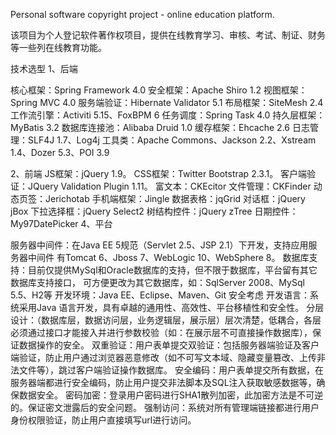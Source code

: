 Personal software copyright project - online education platform.

该项目为个人登记软件著作权项目，提供在线教育学习、审核、考试、制证、财务等一些列在线教育功能。

技术选型
1、后端

核心框架：Spring Framework 4.0
安全框架：Apache Shiro 1.2
视图框架：Spring MVC 4.0
服务端验证：Hibernate Validator 5.1
布局框架：SiteMesh 2.4
工作流引擎：Activiti 5.15、FoxBPM 6
任务调度：Spring Task 4.0
持久层框架：MyBatis 3.2
数据库连接池：Alibaba Druid 1.0
缓存框架：Ehcache 2.6
日志管理：SLF4J 1.7、Log4j
工具类：Apache Commons、Jackson 2.2、Xstream 1.4、Dozer 5.3、POI 3.9

2、前端
JS框架：jQuery 1.9。
CSS框架：Twitter Bootstrap 2.3.1。
客户端验证：JQuery Validation Plugin 1.11。
富文本：CKEcitor
文件管理：CKFinder
动态页签：Jerichotab
手机端框架：Jingle
数据表格：jqGrid
对话框：jQuery jBox
下拉选择框：jQuery Select2
树结构控件：jQuery zTree
日期控件： My97DatePicker
4、平台

服务器中间件：在Java EE 5规范（Servlet 2.5、JSP 2.1）下开发，支持应用服务器中间件 有Tomcat 6、Jboss 7、WebLogic 10、WebSphere 8。
数据库支持：目前仅提供MySql和Oracle数据库的支持，但不限于数据库，平台留有其它数据库支持接口， 可方便更改为其它数据库，如：SqlServer 2008、MySql 5.5、H2等
开发环境：Java EE、Eclipse、Maven、Git
安全考虑
开发语言：系统采用Java 语言开发，具有卓越的通用性、高效性、平台移植性和安全性。
分层设计：（数据库层，数据访问层，业务逻辑层，展示层）层次清楚，低耦合，各层必须通过接口才能接入并进行参数校验（如：在展示层不可直接操作数据库），保证数据操作的安全。
双重验证：用户表单提交双验证：包括服务器端验证及客户端验证，防止用户通过浏览器恶意修改（如不可写文本域、隐藏变量篡改、上传非法文件等），跳过客户端验证操作数据库。
安全编码：用户表单提交所有数据，在服务器端都进行安全编码，防止用户提交非法脚本及SQL注入获取敏感数据等，确保数据安全。
密码加密：登录用户密码进行SHA1散列加密，此加密方法是不可逆的。保证密文泄露后的安全问题。
强制访问：系统对所有管理端链接都进行用户身份权限验证，防止用户直接填写url进行访问。

